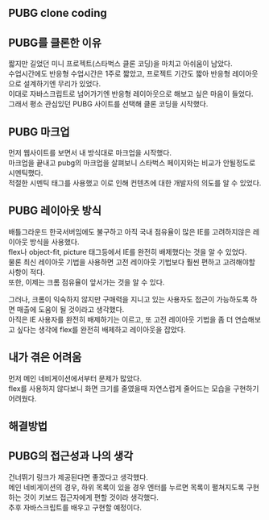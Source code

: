 ## PUBG clone coding  

## PUBG를 클론한 이유   
짧지만 길었던 미니 프로젝트(스타벅스 클론 코딩)을 마치고 아쉬움이 남았다.  
수업시간에도 반응형 수업시간은 1주로 짧았고, 프로젝트 기간도 짧아 반응형 레이아웃으로 설계하기엔 무리가 있었다.  
이대로 자바스크립트로 넘어가기엔 반응형 레이아웃으로 해보고 싶은 마음이 들었다.  
그래서 평소 관심있던 PUBG 사이트를 선택해 클론 코딩을 시작했다.  

## PUBG 마크업  
먼저 웹사이트를 보면서 내 방식대로 마크업을 시작했다.  
마크업을 끝내고 pubg의 마크업을 살펴보니 스타벅스 페이지와는 비교가 안될정도로 시멘틱했다.  
적절한 시멘틱 태그를 사용했고 이로 인해 컨텐츠에 대한 개발자의 의도를 알 수 있었다.  


## PUBG 레이아웃 방식  
배틀그라운드 한국서버임에도 불구하고 아직 국내 점유율이 많은 IE를 고려하지않은 레이아웃 방식을 사용했다.  
flex나 object-fit, picture 태그등에서 IE를 완전히 배제했다는 것을 알 수 있었다.  
물론 최신 레이아웃 기법을 사용하면 고전 레이아웃 기법보다 훨씬 편하고 고려해야할 사항이 적다.  
또한, 이제는 크롬 점유율이 앞서가는 것을 알 수 있다.  

그러나, 크롬이 익숙하지 않지만 구매력을 지니고 있는 사용자도 접근이 가능하도록 하면 매출에 도움이 될 것이라고 생각했다.  
아직은 IE 사용자를 완전히 배제하기는 이르고, 또 고전 레이아웃 기법을 좀 더 연습해보고 싶다는 생각에 flex를 완전히 배제하고 레이아웃을 잡았다.  

## 내가 겪은 어려움  
먼저 메인 네비게이션에서부터 문제가 많았다.  
flex를 사용하지 않다보니 화면 크기를 줄였을때 자연스럽게 줄어드는 모습을 구현하기 어려웠다.  


## 해결방법  

## PUBG의 접근성과 나의 생각  
건너뛰기 링크가 제공된다면 좋겠다고 생각했다.  
메인 네비게이션의 경우, 하위 목록이 있을 경우 엔터를 누르면 목록이 펼쳐지도록 구현하는 것이 키보드 접근자에게 편할 것이라 생각했다.  
추후 자바스크립트를 배우고 구현할 예정이다.  


